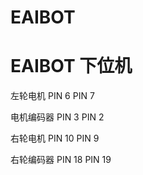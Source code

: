 # EAIBOT

# EAIBOT 下位机

左轮电机
PIN 6
PIN 7

电机编码器
PIN 3
PIN 2

右轮电机
PIN 10
PIN 9

右轮编码器
PIN 18
PIN 19

